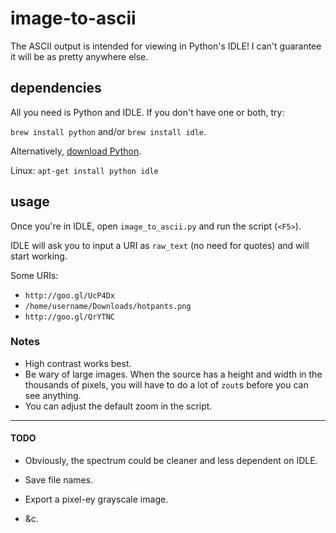 # image-to-ascii
The ASCII output is intended for viewing in Python's IDLE! I can't guarantee it will be as pretty anywhere else.

## dependencies

All you need is Python and IDLE. If you don't have one or both, try:

`brew install python`
and/or
`brew install idle`.

Alternatively, [download Python](https://www.python.org/downloads/).

Linux: `apt-get install python idle`

## usage

Once you're in IDLE, open `image_to_ascii.py` and run the script (`<F5>`).

IDLE will ask you to input a URI as `raw_text` (no need for quotes) and will start working.

Some URIs:

* `http://goo.gl/UcP4Dx`
* `/home/username/Downloads/hotpants.png`
* `http://goo.gl/QrYTNC`

### Notes

* High contrast works best.
* Be wary of large images. When the source has a height and width in the thousands of pixels, you will have to do a lot of `zout`s before you can see anything.
* You can adjust the default zoom in the script.
<hr>

#### TODO

* Obviously, the spectrum could be cleaner and less dependent on IDLE.

* Save file names.

* Export a pixel-ey grayscale image.

* &c.
